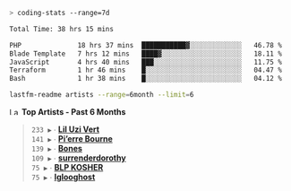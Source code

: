 ```zsh
> coding-stats --range=7d
```

<!--START_SECTION:waka-->

```txt
Total Time: 38 hrs 15 mins

PHP              18 hrs 37 mins  ███████████▓░░░░░░░░░░░░░   46.78 %
Blade Template   7 hrs 12 mins   ████▓░░░░░░░░░░░░░░░░░░░░   18.11 %
JavaScript       4 hrs 40 mins   ███░░░░░░░░░░░░░░░░░░░░░░   11.75 %
Terraform        1 hr 46 mins    █░░░░░░░░░░░░░░░░░░░░░░░░   04.47 %
Bash             1 hr 38 mins    █░░░░░░░░░░░░░░░░░░░░░░░░   04.12 %
```

<!--END_SECTION:waka-->

```zsh
lastfm-readme artists --range=6month --limit=6
```

<!--START_LASTFM_ARTISTS:{"period": "6month", "rows": 6}-->
<a href="https://last.fm" target="_blank"><img src="https://user-images.githubusercontent.com/17434202/215290617-e793598d-d7c9-428f-9975-156db1ba89cc.svg" alt="Last.fm Logo" width="18" height="13"/></a> **Top Artists - Past 6 Months**

> `233 ▶️` ∙ **[Lil Uzi Vert](https://www.last.fm/music/Lil+Uzi+Vert)**<br/>
> `141 ▶️` ∙ **[Pi’erre Bourne](https://www.last.fm/music/Pi%E2%80%99erre+Bourne)**<br/>
> `139 ▶️` ∙ **[Bones](https://www.last.fm/music/Bones)**<br/>
> `109 ▶️` ∙ **[surrenderdorothy](https://www.last.fm/music/surrenderdorothy)**<br/>
> `75 ▶️` ∙ **[BLP KOSHER](https://www.last.fm/music/BLP+KOSHER)**<br/>
> `75 ▶️` ∙ **[Iglooghost](https://www.last.fm/music/Iglooghost)**<br/>
<!--END_LASTFM_ARTISTS-->
